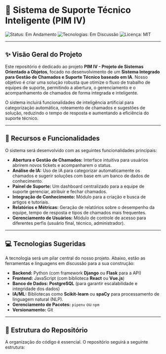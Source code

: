 # 🤖 Sistema de Suporte Técnico Inteligente (PIM IV)

![Status: Em Andamento](https://img.shields.io/badge/Status-Em%20Andamento-yellowgreen)
![Tecnologias: Em Discussão](https://img.shields.io/badge/Tecnologias-Em%20Discuss%C3%A3o-blue)
![Licença: MIT](https://img.shields.io/badge/Licen%C3%A7a-MIT-green)

---

## ✨ Visão Geral do Projeto

Este repositório é dedicado ao projeto **PIM IV - Projeto de Sistemas Orientado a Objetos**, focado no desenvolvimento de um **Sistema Integrado para Gestão de Chamados e Suporte Técnico baseado em IA**. Nosso objetivo é criar uma solução robusta que otimize o fluxo de trabalho de equipes de suporte, permitindo a abertura, o gerenciamento e o acompanhamento de chamados de forma integrada e inteligente.

O sistema incluirá funcionalidades de inteligência artificial para categorização automática, roteamento de chamados e sugestões de solução, reduzindo o tempo de resposta e aumentando a eficiência do suporte técnico.

---

## 📌 Recursos e Funcionalidades

O sistema será desenvolvido com as seguintes funcionalidades principais:

* **Abertura e Gestão de Chamados:** Interface intuitiva para usuários abrirem novos tickets e acompanharem o status.
* **Análise de IA:** Uso de IA para categorizar automaticamente os chamados e sugerir soluções com base em um banco de dados de conhecimento.
* **Painel de Suporte:** Um dashboard centralizado para a equipe de suporte gerenciar, atribuir e fechar chamados.
* **Integração de Conhecimento:** Módulo para a criação e busca de artigos e tutoriais.
* **Relatórios e Métricas:** Geração de relatórios sobre o desempenho da equipe, tempo de resposta e tipos de chamados mais frequentes.
* **Gerenciamento de Usuários:** Módulo de controle de acesso para diferentes perfis (usuário final, técnico, administrador).

---

## 💻 Tecnologias Sugeridas

A tecnologia será um pilar central do nosso projeto. Abaixo, estão as ferramentas e linguagens em discussão para a sua construção:

* **Backend:** Python (com framework **Django** ou **Flask** para a API)
* **Frontend:** JavaScript (com biblioteca **React** ou **Vue.js**)
* **Banco de Dados:** **PostgreSQL** (para garantir escalabilidade e integridade dos dados)
* **IA/ML:** Bibliotecas como **Scikit-learn** ou **spaCy** para processamento de linguagem natural (NLP).
* **Gerenciamento de Pacotes:** `pipenv` ou `npm`
* **Versionamento:** Git

---

## 📂 Estrutura do Repositório

A organização do código é essencial. O repositório seguirá a seguinte estrutura:

